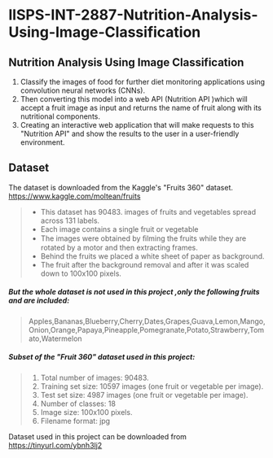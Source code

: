 # llSPS-INT-2887-Nutrition-Analysis-Using-Image-Classification
## Nutrition Analysis Using Image Classification
1. Classify the images of food for further diet monitoring applications using convolution neural networks (CNNs).
2. Then converting this model into a web API (Nutrition API )which will accept a fruit image as input and returns the name of fruit along with its nutritional components.
3. Creating an interactive web application that will make requests to this "Nutrition API" and show the results to the user in a user-friendly environment.

## Dataset 
The dataset is downloaded from the Kaggle's "Fruits 360" dataset. https://www.kaggle.com/moltean/fruits
>* This dataset has 90483. images of fruits and vegetables spread across 131 labels.
>* Each image contains a single fruit or vegetable
>* The images were obtained by ﬁlming the fruits while they are rotated by a motor and then extracting frames. 
>* Behind the fruits we placed a white sheet of paper as background.
>* The fruit after the background removal and after it was scaled down to 100x100 pixels.

##### But the whole dataset is not used in this project ,only the following fruits and are included: 
 > Apples,Bananas,Blueberry,Cherry,Dates,Grapes,Guava,Lemon,Mango,Onion,Orange,Papaya,Pineapple,Pomegranate,Potato,Strawberry,Tomato,Watermelon

##### Subset of the "Fruit 360" dataset used in this project:
>1. Total number of images: 90483.
>2. Training set size: 10597 images (one fruit or vegetable per image).
>3. Test set size: 4987 images (one fruit or vegetable per image).
>4. Number of classes: 18
>5. Image size: 100x100 pixels.
>6. Filename format: jpg

Dataset used in this project can be downloaded from 
https://tinyurl.com/ybnh3lj2